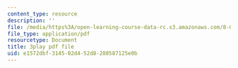 ```yaml
---
content_type: resource
description: ''
file: /media/https%3A/open-learning-course-data-rc.s3.amazonaws.com/8-01sc-classical-mechanics-fall-2016/e1572dbf314502d452d8280587125e0b_1UD560RQ684.pdf
file_type: application/pdf
resourcetype: Document
title: 3play pdf file
uid: e1572dbf-3145-02d4-52d8-280587125e0b
---
```

